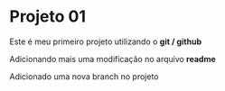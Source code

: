 # Projeto 01

Este é meu primeiro projeto utilizando o **git / github**

Adicionando mais uma modificação no arquivo **readme**

Adicionado uma nova branch no projeto
